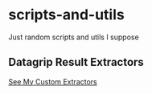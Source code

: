 # scripts-and-utils
Just random scripts and utils I suppose

## Datagrip Result Extractors

[See My Custom Extractors
](src/extractors/README.md)